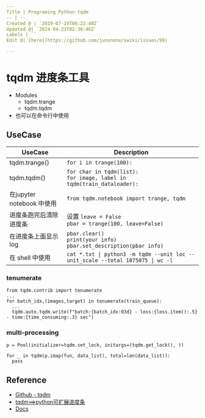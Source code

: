 ```yaml
---
Title | Programing Python tqdm
-- | --
Created @ | `2019-07-19T06:22:40Z`
Updated @| `2024-04-23T02:36:46Z`
Labels | ``
Edit @| [here](https://github.com/junxnone/xwiki/issues/99)

---
```

# tqdm 进度条工具
- Modules
  - tqdm.trange
  - tqdm.tqdm
- 也可以在命令行中使用

## UseCase

UseCase | Description
-- | --
tqdm.trange() | `for i in trange(100):`
tqdm.tqdm() | `for char in tqdm(list):`<br>`for image, label in tqdm(train_dataloader):`
在jupyter notebook 中使用 | `from tqdm.notebook import trange, tqdm`
进度条跑完后清除进度条 | 设置 `leave = False` <br>`pbar = trange(100, leave=False)`
在进度条上面显示log | `pbar.clear()`<br>`print(your info)`<br>`pbar.set_description(pbar info)`
在 shell 中使用 | `cat *.txt \| python3 -m tqdm --unit loc --unit_scale --total 1075075 \| wc -l`


### tenumerate

```
from tqdm.contrib import tenumerate
...
for batch_idx,(images,target) in tenumerate(train_queue):
  ... 
  tqdm.auto.tqdm.write(f"batch:{batch_idx:03d} - loss:{loss.item():.5} - time:{time_consuming:.3} sec")
```

### multi-processing

```
p = Pool(initializer=tqdm.set_lock, initargs=(tqdm.get_lock(), ))

for _ in tqdm(p.imap(fun, data_list), total=len(data_list)):
  pass
```

## Reference

- [Github - tqdm](https://github.com/tqdm/tqdm)
- [tqdm==>python可扩展进度条](https://blog.csdn.net/xiaodongxiexie/article/details/70495618)
- [Docs](https://tqdm.github.io/)


